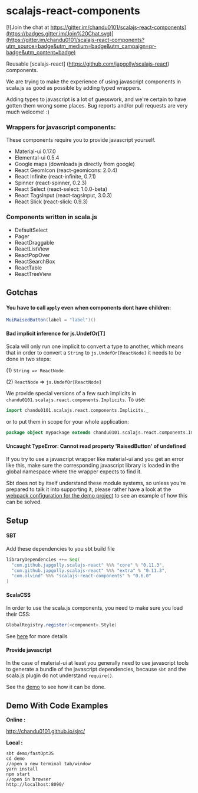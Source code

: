scalajs-react-components
========================

[![Join the chat at https://gitter.im/chandu0101/scalajs-react-components](https://badges.gitter.im/Join%20Chat.svg)](https://gitter.im/chandu0101/scalajs-react-components?utm_source=badge&utm_medium=badge&utm_campaign=pr-badge&utm_content=badge)

Reusable [scalajs-react] (https://github.com/japgolly/scalajs-react) components.

We are trying to make the experience of using javascript components in scala.js
 as good as possible by adding typed wrappers.

Adding types to javascript is a lot of guesswork, and we're certain to have gotten them wrong
 some places. Bug reports and/or pull requests are very much welcome! :)


### Wrappers for javascript components:
These components require you to provide javascript yourself.

- Material-ui 0.17.0
- Elemental-ui 0.5.4
- Google maps (downloads js directly from google)
- React GeomIcon (react-geomicons: 2.0.4)
- React Infinite (react-infinite, 0.7.1)
- Spinner (react-spinner, 0.2.3)
- React Select (react-select: 1.0.0-beta)
- React TagsInput (react-tagsinput, 3.0.3)
- React Slick (react-slick: 0.9.3)

### Components written in scala.js
- DefaultSelect
- Pager
- ReactDraggable
- ReactListView
- ReactPopOver
- ReactSearchBox
- ReactTable
- ReactTreeView

## Gotchas

#### You have to call `apply` even when components dont have children:
```scala
MuiRaisedButton(label = "label")()
```

#### Bad implicit inference for js.UndefOr[T]

Scala will only run one implicit to convert a type to another,
 which means that in order to convert a `String` to `js.UndefOr[ReactNode]`
 it needs to be done in two steps:

(1) `String => ReactNode`

(2) `ReactNode` => `js.UndefOr[ReactNode]`

We provide special versions of a few such implicits in
`chandu0101.scalajs.react.components.Implicits`.
To use:
```scala
import chandu0101.scalajs.react.components.Implicits._
```
or to put them in scope for your whole application:
```scala
package object mypackage extends chandu0101.scalajs.react.components.Implicits
```

#### Uncaught TypeError: Cannot read property 'RaisedButton' of undefined
If you try to use a javascript wrapper like material-ui and
 you get an error like this, make sure the corresponding javascript library
 is loaded in the global namespace where the wrapper expects to find it.

Sbt does not by itself understand these module systems, so unless you're prepared
 to talk it into supporting it, please rather have a look at the
 [webpack configuration for the demo project](demo/webpack.config.js) to
 see an example of how this can be solved.

## Setup

#### SBT
Add these dependencies to you sbt build file
```scala
libraryDependencies ++= Seq(
  "com.github.japgolly.scalajs-react" %%% "core" % "0.11.3",
  "com.github.japgolly.scalajs-react" %%% "extra" % "0.11.3",
  "com.olvind" %%% "scalajs-react-components" % "0.6.0"
)
```

#### ScalaCSS
In order to use the scala.js components, you need to make sure you load their CSS:
```scala
GlobalRegistry.register(<component>.Style)
```
See [here](https://japgolly.github.io/scalacss/book/ext/react.html) for more details

#### Provide javascript
In the case of material-ui at least you generally need to use javascript tools to
 generate a bundle of the javascript dependencies, because `sbt` and the scala.js
 plugin do not understand `require()`.

See the [demo](demo) to see how it can be done.


## Demo With Code Examples

**Online :** 

http://chandu0101.github.io/sjrc/

**Local :** 
```
sbt demo/fastOptJS
cd demo
//open a new terminal tab/window
yarn install
npm start
//open in browser
http://localhost:8090/

```